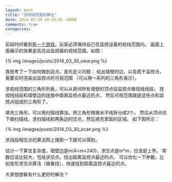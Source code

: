 ```yaml
---
layout: post
title: "求视线范围的算法"
date: 2014-03-29 10:55:02 +0800
comments: true
categories: 
---
```


前段时间看到[有一个游戏](https://back.nothingtohide.cc/)，玩家必须保持自己在监控设备的视线范围内。
画面上面展示的效果是高亮出监视器的视线范围。如图：

{% img /images/posts/2014_03_30_view.png %}

我思考了一下如何做到这点。首先定义问题：
给出墙壁的边，以及若干监控点，需要实时渲染出监控点的可视范围
（可以用一系列的三角形表示）。

求视线范围的三角形列表，可以从房间所有墙壁的顶点往监控点做视线线段，
找视线线段和墙壁边的连接中距离监控点最近的点，
然后可视范围就是这些点和监控点组成的三角形了。

填充三角形，可以用扫描线算法。把三角形根据水平线拆分成2个，
然后从顶点往下做扫描线，求扫描线和两条边的交点，然后填充里面的区域。
如下图所示：

{% img /images/posts/2014_03_30_scan.png %}


求线段相交点的算法网上搜索一下就可以得到。

估计一下算法复杂度，墙壁边是m(4<m<240)，求交点是m*m，应该是上界。
常数应该比较大，包括求交点，找出距离监控点最近的点。
可以优化一下参数，比如变形求交点算法（做垂线），快速找到距离监控点最近的点。

大家想想看有什么更好的解法？
